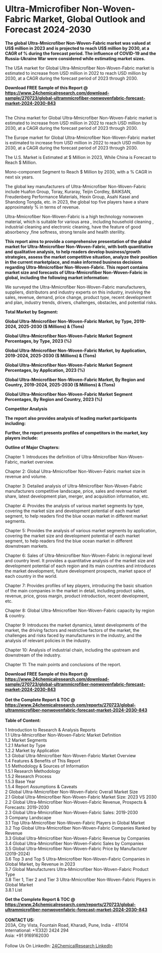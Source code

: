 <h1>Ultra-Mmicrofiber Non-Woven-Fabric Market, Global Outlook and Forecast 2024-2030</h1><p><strong>The global Ultra-Mmicrofiber Non-Woven-Fabric market was valued at US$ million in 2023 and is projected to reach US$ million by 2030, at a CAGR of % during the forecast period. The influence of COVID-19 and the Russia-Ukraine War were considered while estimating market sizes.</strong></p><p>
</p><p>The USA market for Global Ultra-Mmicrofiber Non-Woven-Fabric market is estimated to increase from USD million in 2022 to reach USD million by 2030, at a CAGR during the forecast period of 2023 through 2030.</p><div><b>Download FREE Sample of this Report @ 
            <a href="https://www.24chemicalresearch.com/download-sample/270723/global-ultrammicrofiber-nonwovenfabric-forecast-market-2024-2030-843">
            https://www.24chemicalresearch.com/download-sample/270723/global-ultrammicrofiber-nonwovenfabric-forecast-market-2024-2030-843</a></b></div><br><p>
</p><p>The China market for Global Ultra-Mmicrofiber Non-Woven-Fabric market is estimated to increase from USD million in 2022 to reach USD million by 2030, at a CAGR during the forecast period of 2023 through 2030.</p><p>
</p><p>The Europe market for Global Ultra-Mmicrofiber Non-Woven-Fabric market is estimated to increase from USD million in 2022 to reach USD million by 2030, at a CAGR during the forecast period of 2023 through 2030.</p><p>
</p><p>The U.S. Market is Estimated at $ Million in 2023, While China is Forecast to Reach $ Million.</p><p>
Mono-component Segment to Reach $ Million by 2030, with a % CAGR in next six years.</p><p>
The global key manufacturers of Ultra-Mmicrofiber Non-Woven-Fabric include Huafon Group, Toray, Kuraray, Teijin Cordley, BAIKSAN, Freudenberg Performance Materials, Hexin Group, Asahi Kasei and Shandong Tongda, etc. in 2023, the global top five players have a share approximately % in terms of revenue.</p><p>
Ultra-Mmicrofiber Non-Woven-Fabric is a high technology nonwoven material, which is suitable for various area , including household cleaning , industrial cleaning and electronic cleaning, have the feature of good absorbency ,fine softness, strong tensile and health sterility.</p><p>
<strong>This report aims to provide a comprehensive presentation of the global market for Ultra-Mmicrofiber Non-Woven-Fabric, with both quantitative and qualitative analysis, to help readers develop business/growth strategies, assess the market competitive situation, analyze their position in the current marketplace, and make informed business decisions regarding Ultra-Mmicrofiber Non-Woven-Fabric. This report contains market size and forecasts of Ultra-Mmicrofiber Non-Woven-Fabric in global, including the following market information:</strong></p><p>
</p><p>
</p><p>We surveyed the Ultra-Mmicrofiber Non-Woven-Fabric manufacturers, suppliers, distributors and industry experts on this industry, involving the sales, revenue, demand, price change, product type, recent development and plan, industry trends, drivers, challenges, obstacles, and potential risks.</p><p>
<strong>Total Market by Segment:</strong></p><p>
<strong>Global Ultra-Mmicrofiber Non-Woven-Fabric Market, by Type, 2019-2024, 2025-2030 ($ Millions) &amp; (Tons)</strong></p><p>
<strong>Global Ultra-Mmicrofiber Non-Woven-Fabric Market Segment Percentages, by Type, 2023 (%)</strong></p><p>
</p><p>
<strong>Global Ultra-Mmicrofiber Non-Woven-Fabric Market, by Application, 2019-2024, 2025-2030 ($ Millions) &amp; (Tons)</strong></p><p>
<strong>Global Ultra-Mmicrofiber Non-Woven-Fabric Market Segment Percentages, by Application, 2023 (%)</strong></p><p>
</p><p>
<strong>Global Ultra-Mmicrofiber Non-Woven-Fabric Market, By Region and Country, 2019-2024, 2025-2030 ($ Millions) &amp; (Tons)</strong></p><p>
<strong>Global Ultra-Mmicrofiber Non-Woven-Fabric Market Segment Percentages, By Region and Country, 2023 (%)</strong></p><p>
</p><p>
	</p><p>
<strong>Competitor Analysis</strong></p><p>
<strong>The report also provides analysis of leading market participants including:</strong></p><p>
</p><p>
<strong>Further, the report presents profiles of competitors in the market, key players include:</strong></p><p>
</p><p>
<strong>Outline of Major Chapters:</strong></p><p>
</p><p>Chapter 1: Introduces the definition of Ultra-Mmicrofiber Non-Woven-Fabric, market overview.</p><p>
Chapter 2: Global Ultra-Mmicrofiber Non-Woven-Fabric market size in revenue and volume.</p><p>
Chapter 3: Detailed analysis of Ultra-Mmicrofiber Non-Woven-Fabric manufacturers competitive landscape, price, sales and revenue market share, latest development plan, merger, and acquisition information, etc.</p><p>
Chapter 4: Provides the analysis of various market segments by type, covering the market size and development potential of each market segment, to help readers find the blue ocean market in different market segments.</p><p>
Chapter 5: Provides the analysis of various market segments by application, covering the market size and development potential of each market segment, to help readers find the blue ocean market in different downstream markets.</p><p>
Chapter 6: Sales of Ultra-Mmicrofiber Non-Woven-Fabric in regional level and country level. It provides a quantitative analysis of the market size and development potential of each region and its main countries and introduces the market development, future development prospects, market space of each country in the world.</p><p>
Chapter 7: Provides profiles of key players, introducing the basic situation of the main companies in the market in detail, including product sales, revenue, price, gross margin, product introduction, recent development, etc.</p><p>
Chapter 8: Global Ultra-Mmicrofiber Non-Woven-Fabric capacity by region &amp; country.</p><p>
Chapter 9: Introduces the market dynamics, latest developments of the market, the driving factors and restrictive factors of the market, the challenges and risks faced by manufacturers in the industry, and the analysis of relevant policies in the industry.</p><p>
Chapter 10: Analysis of industrial chain, including the upstream and downstream of the industry.</p><p>
Chapter 11: The main points and conclusions of the report.</p><div><b>Download FREE Sample of this Report @ 
            <a href="https://www.24chemicalresearch.com/download-sample/270723/global-ultrammicrofiber-nonwovenfabric-forecast-market-2024-2030-843">
            https://www.24chemicalresearch.com/download-sample/270723/global-ultrammicrofiber-nonwovenfabric-forecast-market-2024-2030-843</a></b></div><br><div><b>Get the Complete Report & TOC @ 
            <a href="https://www.24chemicalresearch.com/reports/270723/global-ultrammicrofiber-nonwovenfabric-forecast-market-2024-2030-843">
            https://www.24chemicalresearch.com/reports/270723/global-ultrammicrofiber-nonwovenfabric-forecast-market-2024-2030-843</a></b></div><br>
            <b>Table of Content:</b><p>1 Introduction to Research & Analysis Reports<br />
    1.1 Ultra-Mmicrofiber Non-Woven-Fabric Market Definition<br />
    1.2 Market Segments<br />
        1.2.1 Market by Type<br />
        1.2.2 Market by Application<br />
    1.3 Global Ultra-Mmicrofiber Non-Woven-Fabric Market Overview<br />
    1.4 Features & Benefits of This Report<br />
    1.5 Methodology & Sources of Information<br />
        1.5.1 Research Methodology<br />
        1.5.2 Research Process<br />
        1.5.3 Base Year<br />
        1.5.4 Report Assumptions & Caveats<br />
2 Global Ultra-Mmicrofiber Non-Woven-Fabric Overall Market Size<br />
    2.1 Global Ultra-Mmicrofiber Non-Woven-Fabric Market Size: 2023 VS 2030<br />
    2.2 Global Ultra-Mmicrofiber Non-Woven-Fabric Revenue, Prospects & Forecasts: 2019-2030<br />
    2.3 Global Ultra-Mmicrofiber Non-Woven-Fabric Sales: 2019-2030<br />
3 Company Landscape<br />
    3.1 Top Ultra-Mmicrofiber Non-Woven-Fabric Players in Global Market<br />
    3.2 Top Global Ultra-Mmicrofiber Non-Woven-Fabric Companies Ranked by Revenue<br />
    3.3 Global Ultra-Mmicrofiber Non-Woven-Fabric Revenue by Companies<br />
    3.4 Global Ultra-Mmicrofiber Non-Woven-Fabric Sales by Companies<br />
    3.5 Global Ultra-Mmicrofiber Non-Woven-Fabric Price by Manufacturer (2019-2024)<br />
    3.6 Top 3 and Top 5 Ultra-Mmicrofiber Non-Woven-Fabric Companies in Global Market, by Revenue in 2023<br />
    3.7 Global Manufacturers Ultra-Mmicrofiber Non-Woven-Fabric Product Type<br />
    3.8 Tier 1, Tier 2 and Tier 3 Ultra-Mmicrofiber Non-Woven-Fabric Players in Global Market<br />
        3.8.1 List</p><div><b>Get the Complete Report & TOC @ 
            <a href="https://www.24chemicalresearch.com/reports/270723/global-ultrammicrofiber-nonwovenfabric-forecast-market-2024-2030-843">
            https://www.24chemicalresearch.com/reports/270723/global-ultrammicrofiber-nonwovenfabric-forecast-market-2024-2030-843</a></b></div><br><b>CONTACT US:</b><br>
            203A, City Vista, Fountain Road, Kharadi, Pune, India - 411014<br>
            International: +1(332) 2424 294<br>
            Asia: +91 9169162030 <br><br>
            Follow Us On LinkedIn: <a href="https://www.linkedin.com/company/24chemicalresearch/">24ChemicalResearch LinkedIn</a>
